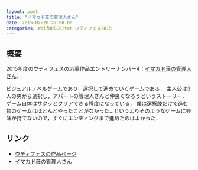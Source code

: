 ```yaml
---
layout: post
title: "イマカド荘の管理人さん"
date: 2015-02-20 22:00:00
categories: WolfRPGEditor ウディフェス2015
---
```


## 概要

2015年度のウディフェスの応募作品エントリーナンバー4：[イマカド荘の管理人さん](http://cont-roller.tumblr.com/post/110899734537)．

ビジュアルノベルゲームであり，選択して進めていくゲームである．
主人公は3人の男から選択し，アパートの管理人さんと仲良くなろうというストーリー．
ゲーム自体はサクッとクリアできる程度になっている．
僕は選択肢だけで進む類のゲームはほとんどやったことがなかった...というよりそのようなゲームに興味が持てないので，すぐにエンディングまで進めたのはよかった．


## リンク

- [ウディフェスの作品ページ](http://hinezumi.net/wodifes/games/detail/232)
- [イマカド荘の管理人さん](http://cont-roller.tumblr.com/post/110899734537)
